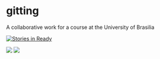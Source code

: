 # gitting
A collaborative work for a course at the University of Brasilia

[![Stories in Ready](https://badge.waffle.io/MatheusGodinho/gitting.svg?label=ready&title=Ready)](http://waffle.io/MatheusGodinho/gitting)


<a href="https://codeclimate.com/repos/560de6b86956801d8d002f36/feed"><img src="https://codeclimate.com/repos/560de6b86956801d8d002f36/badges/ced2f9dd8c9f315df3bb/gpa.svg" /></a>
<a href="https://codeclimate.com/repos/560de6b86956801d8d002f36/coverage"><img src="https://codeclimate.com/repos/560de6b86956801d8d002f36/badges/ced2f9dd8c9f315df3bb/coverage.svg" /></a>

